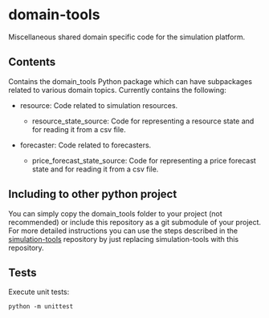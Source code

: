# domain-tools

Miscellaneous shared domain specific code for the simulation platform.

## Contents

Contains the domain\_tools Python package which can have subpackages related to various domain topics. Currently contains the following:

- resource: Code related to simulation resources.
   - resource\_state\_source: Code for representing a resource state and for reading it from a csv file.

- forecaster: Code related to forecasters.
   - price_forecast_state_source: Code for representing a price forecast state and for reading it from a csv file.

## Including to other python project

You can simply copy the domain_tools folder to your project (not recommended) or include this repository as a git submodule of your project. For more detailed instructions you can use the steps described in the [simulation-tools](https://git.ain.rd.tut.fi/procemplus/simulation-tools)
repository by just replacing simulation-tools with this repository.

## Tests

Execute unit tests:

    python -m unittest